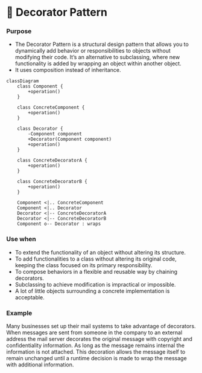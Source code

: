 # 🚀 Decorator Pattern


### Purpose

- The Decorator Pattern is a structural design pattern that allows you to dynamically add behavior or responsibilities to objects without modifying their code. It’s an alternative to subclassing, where new functionality is added by wrapping an object within another object.
- It uses composition instead of inheritance.

```mermaid
classDiagram
    class Component {
        +operation()
    }

    class ConcreteComponent {
        +operation()
    }

    class Decorator {
        -Component component
        +Decorator(Component component)
        +operation()
    }

    class ConcreteDecoratorA {
        +operation()
    }

    class ConcreteDecoratorB {
        +operation()
    }

    Component <|.. ConcreteComponent
    Component <|.. Decorator
    Decorator <|-- ConcreteDecoratorA
    Decorator <|-- ConcreteDecoratorB
    Component o-- Decorator : wraps

```


### Use when

- To extend the functionality of an object without altering its structure.
- To add functionalities to a class without altering its original code, keeping the class focused on its primary responsibility.
- To compose behaviors in a flexible and reusable way by chaining decorators.
- Subclassing to achieve modification is impractical or impossible.
- A lot of little objects surrounding a concrete implementation is acceptable.

### Example


Many businesses set up their mail systems to take advantage of decorators. When messages are sent from someone in the company to an external address the mail server decorates the original message with copyright and confidentiality information. As long as the message remains internal the information is not attached. This decoration allows the message itself to remain unchanged until a runtime decision is made to wrap the message with additional information.

